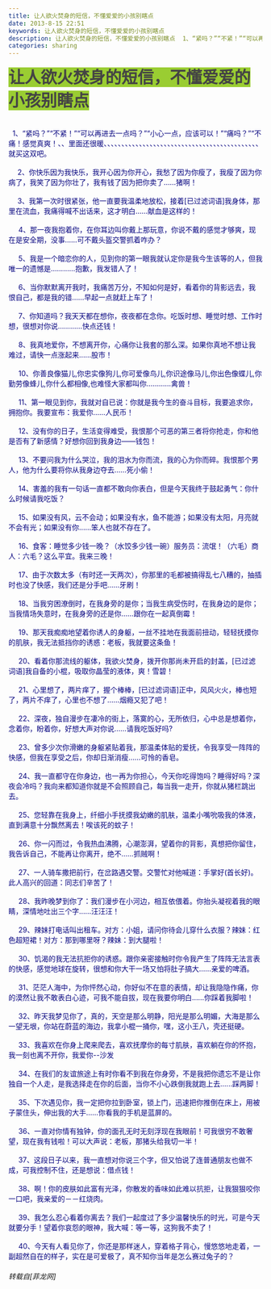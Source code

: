 ```yaml
---
title: 让人欲火焚身的短信，不懂爱爱的小孩别瞎点
date: 2013-8-15 22:51
keywords: 让人欲火焚身的短信，不懂爱爱的小孩别瞎点
description: 让人欲火焚身的短信，不懂爱爱的小孩别瞎点  1、“紧吗？”“不紧！”“可以再进去一点吗？”“小心一点，应该可以！”“痛吗？”“不痛！感觉真爽！、、里面还很暖、、、、、、、、、、、、、、、、、、、、、、、、、、、、、、、、、、、、、、、、、、、、就买这双吧。   　 2、你快乐因为我快乐，我开心因为你开心，我愁了因为你瘦了，我瘦了因为你病了，我笑了因为你壮了，我有钱了因为把你卖了……猪啊！　 3、我第一次时很紧张，他一直要我温柔地放松，接着[已过滤词语]我身体，那里在流血，我痛得喊不出话来，这才明白……献血是这样的！     4、那一夜我抱着你，在你耳边叫你戴上那玩意，你说不戴的感觉才够爽，现在是安全期，没事……可不戴头盔交警抓着咋办？     5、我是一个暗恋你的人，见到你的第一眼我就认定你是我今生该等的人，但我唯一的遗憾是…………抱歉，我发错人了！     6、当你默默离开我时，我痛苦万分，不知如何是好，看着你的背影远去，我恨自己，都是我的错……早起一点就赶上车了！     7、你知道吗？我天天都在想你，夜夜都在念你。吃饭时想、睡觉时想、工作时想，很想对你说…………快点还钱！      8、我真地爱你，不想离开你，心痛你让我套的那么深。如果你真地不想让我难过，请快一点涨起来……股市！     10、你善良像猫儿,你忠实像狗儿,你可爱像鸟儿,你识途像马儿,你出色像蝶儿,你勤劳像蜂儿,你什么都相像,也难怪大家都叫你…………禽兽！     11、第一眼见到你，我就对自已说：你就是我今生的奋斗目标，我要追求你，拥抱你。我要宣布：我爱你……人民币！     12、没有你的日子，生活变得难受，我恨那个可恶的第三者将你抢走，你和他是否有了新感情？好想你回到我身边——钱包！     13、不要问我为什么哭泣，我的泪水为你而流，我的心为你而碎。我恨那个男人，他为什么要将你从我身边夺去……死小偷！     14、害羞的我有一句话一直都不敢向你表白，但是今天我终于鼓起勇气：你什么时候请我吃饭？     15、如果没有风，云不会动；如果没有水，鱼不能游；如果没有太阳，月亮就不会有光；如果没有你……笨人也就不存在了。     16、食客：睡觉多少钱一晚？（水饺多少钱一碗）服务员：流氓！（六毛）商人：六毛？这么平宜。我来三晚！     17、由于次数太多（有时还一天两次），你那里的毛都被搞得乱七八糟的，抽插时也没了快感，我们还是分手吧……牙刷！     18、当我穷困潦倒时，在我身旁的是你；当我生病受伤时，在我身边的是你；当我情场失意时，在我身旁的还是你……跟你在一起真倒霉！     19、那天我痴痴地望着你诱人的身躯，一丝不挂地在我面前扭动，轻轻抚摸你的肌肤，我无法抵挡你的诱惑：老板，我就要这条鱼！     20、看着你那流线的躯体，我欲火焚身，拨开你那尚未开启的封盖，[已过滤词语]我自备的小棍，吸取你晶莹的液体，爽！雪碧！     21、心里想了，两片痒了，握个棒棒，[已过滤词语]正中，风风火火，棒也短了，两片不痒了，心里也不想了……烟瘾又犯了吧！     22、深夜，独自漫步在凄冷的街上，落寞的心，无所依归，心中总是想着你，念着你，盼着你，好想大声对你说……请我吃饭好吗?     23、曾多少次你滑嫩的身躯紧贴着我，那温柔体贴的爱抚，令我享受一阵阵的快感，但我在享受之后，你却日渐消瘦……可怜的香皂。     24、我一直都守在你身边，也一再为你担心，今天你吃得饱吗？睡得好吗？深夜会冷吗？我向来都知道你就是不会照顾自己，每当我一走开，你就从猪栏跳出去。      25、您轻靠在我身上，纤细小手抚摸我幼嫩的肌肤，温柔小嘴吮吸我的体液，直到满意十分飘然离去！唉该死的蚊子！      26、你一闪而过，令我热血沸腾，心潮澎湃，望着你的背影，真想把你留住，我告诉自己，不能再让你离开，绝不……抓贼啊！     27、一人骑车撒把前行，在岔路遇交警。交警忙对他喊道：手掌好(首长好)。此人高兴的回道：同志们辛苦了！      28、我昨晚梦到你了：我们漫步在小河边，相互依偎着。你抬头凝视着我的眼睛，深情地吐出三个字……汪汪汪！     29、辣妹打电话叫出租车。对方：小姐，请问你待会儿穿什么衣服？辣妹：红色超短裙！对方：那到哪里呀？辣妹：到大腿啦！     30、饥渴的我无法抗拒你的诱惑。跟你亲密接触时你令我产生了阵阵无法言表的快感，感觉地球在旋转，很想和你大干一场又怕将肚子搞大……亲爱的啤酒。     31、茫茫人海中，为你怦然心动，你好似不在意的表情，却让我隐隐作痛，你的漠然让我不敢表白心迹，可我不能自拔，现在我要你明白……你踩着我脚啦！     32、昨天我梦见你了，真的，天空是那么明静，阳光是那么明媚，大海是那么一望无垠，你站在蔚蓝的海边，我拿小棍一捅你，嘿，这小王八，壳还挺硬。     33、我喜欢在你身上爬来爬去，喜欢抚摩你的每寸肌肤，喜欢躺在你的怀抱，我一刻也离不开你，我爱你--沙发      34、在我们的友谊旅途上有时你看不到我在你身旁，不是我把你遗忘不是让你独自一个人走，是我选择走在你的后面，当你不小心跌倒我就跑上去......踩两脚！     35、下次遇见你，我一定把你拉到卧室，锁上门，迅速把你推倒在床上，用被子蒙住头，伸出我的大手……你看我的手机是蓝屏的。      36、一直对你情有独钟，你的面孔无时无刻浮现在我眼前！可我很穷不敢奢望，现在我有钱啦！可以大声说：老板，那猪头给我切一半！     37、这段日子以来，我一直想对你说三个字，但又怕说了连普通朋友也做不成，可我控制不住，还是想说：借点钱！      38、啊！你的皮肤如此富有光泽，你散发的香味如此难以抗拒，让我狠狠咬你一口吧，我亲爱的－－红烧肉。     39、我怎么忍心看着你离去？我们一起度过了多少温馨快乐的时光，可是今天就要分手！望着你哀怨的眼神，我大喊：等一等，这狗我不卖了！     40、今天有人看见你了，你还是那样迷人，穿着格子背心，慢悠悠地走着，一副超然自在的样子，实在是可爱极了，真不知你当年是怎么赛过兔子的？
categories: sharing
---
```

<td class="t_f" id="postmessage_35252">

<font style="color:rgb(68,68,68)"><font style="background-color:rgb(255,255,255)"><strong><font size="6"><font style="background-color:yellowgreen">让人欲火焚身的短信，不懂爱爱的小孩别瞎点</font></font></strong><br/>
<br/>
<br/>
</font></font><font color="#08068">  1、“紧吗？”“不紧！”“可以再进去一点吗？”“小心一点，应该可以！”“痛吗？”“不痛！感觉真爽！、、里面还很暖、、、、、、、、、、、、、、、、、、、、、、、、、、、、、、、、、、、、、、、、、、、、就买这双吧。   </font><br/>
<br/>
<font color="#08068">　 2、你快乐因为我快乐，我开心因为你开心，我愁了因为你瘦了，我瘦了因为你病了，我笑了因为你壮了，我有钱了因为把你卖了……猪啊！</font><br/>
<br/>
<font color="#08068">　 3、我第一次时很紧张，他一直要我温柔地放松，接着[已过滤词语]我身体，那里在流血，我痛得喊不出话来，这才明白……献血是这样的！</font><br/>
<br/>
<font color="#08068">     4、那一夜我抱着你，在你耳边叫你戴上那玩意，你说不戴的感觉才够爽，现在是安全期，没事……可不戴头盔交警抓着咋办？</font><br/>
<br/>
<font color="#08068">     5、我是一个暗恋你的人，见到你的第一眼我就认定你是我今生该等的人，但我唯一的遗憾是…………抱歉，我发错人了！</font><br/>
<br/>
<font color="#08068">     6、当你默默离开我时，我痛苦万分，不知如何是好，看着你的背影远去，我恨自己，都是我的错……早起一点就赶上车了！</font><br/>
<br/>
<font color="#08068">     7、你知道吗？我天天都在想你，夜夜都在念你。吃饭时想、睡觉时想、工作时想，很想对你说…………快点还钱！ </font><br/>
<br/>
<font color="#08068">     8、我真地爱你，不想离开你，心痛你让我套的那么深。如果你真地不想让我难过，请快一点涨起来……股市！</font><br/>
<br/>
<font color="#08068">     10、你善良像猫儿,你忠实像狗儿,你可爱像鸟儿,你识途像马儿,你出色像蝶儿,你勤劳像蜂儿,你什么都相像,也难怪大家都叫你…………禽兽！</font><br/>
<br/>
<font color="#08068">     11、第一眼见到你，我就对自已说：你就是我今生的奋斗目标，我要追求你，拥抱你。我要宣布：我爱你……人民币！</font><br/>
<br/>
<font color="#08068">     12、没有你的日子，生活变得难受，我恨那个可恶的第三者将你抢走，你和他是否有了新感情？好想你回到我身边——钱包！</font><br/>
<br/>
<font color="#08068">     13、不要问我为什么哭泣，我的泪水为你而流，我的心为你而碎。我恨那个男人，他为什么要将你从我身边夺去……死小偷！</font><br/>
<br/>
<font color="#08068">     14、害羞的我有一句话一直都不敢向你表白，但是今天我终于鼓起勇气：你什么时候请我吃饭？</font><br/>
<br/>
<font color="#08068">     15、如果没有风，云不会动；如果没有水，鱼不能游；如果没有太阳，月亮就不会有光；如果没有你……笨人也就不存在了。</font><br/>
<br/>
<font color="#08068">     16、食客：睡觉多少钱一晚？（水饺多少钱一碗）服务员：流氓！（六毛）商人：六毛？这么平宜。我来三晚！</font><br/>
<br/>
<font color="#08068">     17、由于次数太多（有时还一天两次），你那里的毛都被搞得乱七八糟的，抽插时也没了快感，我们还是分手吧……牙刷！</font><br/>
<br/>
<font color="#08068">     18、当我穷困潦倒时，在我身旁的是你；当我生病受伤时，在我身边的是你；当我情场失意时，在我身旁的还是你……跟你在一起真倒霉！</font><br/>
<br/>
<font color="#08068">     19、那天我痴痴地望着你诱人的身躯，一丝不挂地在我面前扭动，轻轻抚摸你的肌肤，我无法抵挡你的诱惑：老板，我就要这条鱼！</font><br/>
<br/>
<font color="#08068">     20、看着你那流线的躯体，我欲火焚身，拨开你那尚未开启的封盖，[已过滤词语]我自备的小棍，吸取你晶莹的液体，爽！雪碧！</font><br/>
<br/>
<font color="#08068">     21、心里想了，两片痒了，握个棒棒，[已过滤词语]正中，风风火火，棒也短了，两片不痒了，心里也不想了……烟瘾又犯了吧！</font><br/>
<br/>
<font color="#08068">     22、深夜，独自漫步在凄冷的街上，落寞的心，无所依归，心中总是想着你，念着你，盼着你，好想大声对你说……请我吃饭好吗?</font><br/>
<br/>
<font color="#08068">     23、曾多少次你滑嫩的身躯紧贴着我，那温柔体贴的爱抚，令我享受一阵阵的快感，但我在享受之后，你却日渐消瘦……可怜的香皂。</font><br/>
<br/>
<font color="#08068">     24、我一直都守在你身边，也一再为你担心，今天你吃得饱吗？睡得好吗？深夜会冷吗？我向来都知道你就是不会照顾自己，每当我一走开，你就从猪栏跳出去。 </font><br/>
<br/>
<font color="#08068">     25、您轻靠在我身上，纤细小手抚摸我幼嫩的肌肤，温柔小嘴吮吸我的体液，直到满意十分飘然离去！唉该死的蚊子！ </font><br/>
<br/>
<font color="#08068">     26、你一闪而过，令我热血沸腾，心潮澎湃，望着你的背影，真想把你留住，我告诉自己，不能再让你离开，绝不……抓贼啊！</font><br/>
<br/>
<font color="#08068">     27、一人骑车撒把前行，在岔路遇交警。交警忙对他喊道：手掌好(首长好)。此人高兴的回道：同志们辛苦了！ </font><br/>
<br/>
<font color="#08068">     28、我昨晚梦到你了：我们漫步在小河边，相互依偎着。你抬头凝视着我的眼睛，深情地吐出三个字……汪汪汪！</font><br/>
<br/>
<font color="#08068">     29、辣妹打电话叫出租车。对方：小姐，请问你待会儿穿什么衣服？辣妹：红色超短裙！对方：那到哪里呀？辣妹：到大腿啦！</font><br/>
<br/>
<font color="#08068">     30、饥渴的我无法抗拒你的诱惑。跟你亲密接触时你令我产生了阵阵无法言表的快感，感觉地球在旋转，很想和你大干一场又怕将肚子搞大……亲爱的啤酒。</font><br/>
<br/>
<font color="#08068">     31、茫茫人海中，为你怦然心动，你好似不在意的表情，却让我隐隐作痛，你的漠然让我不敢表白心迹，可我不能自拔，现在我要你明白……你踩着我脚啦！</font><br/>
<br/>
<font color="#08068">     32、昨天我梦见你了，真的，天空是那么明静，阳光是那么明媚，大海是那么一望无垠，你站在蔚蓝的海边，我拿小棍一捅你，嘿，这小王八，壳还挺硬。</font><br/>
<br/>
<font color="#08068">     33、我喜欢在你身上爬来爬去，喜欢抚摩你的每寸肌肤，喜欢躺在你的怀抱，我一刻也离不开你，我爱你--沙发 </font><br/>
<br/>
<font color="#08068">     34、在我们的友谊旅途上有时你看不到我在你身旁，不是我把你遗忘不是让你独自一个人走，是我选择走在你的后面，当你不小心跌倒我就跑上去......踩两脚！</font><br/>
<br/>
<font color="#08068">     35、下次遇见你，我一定把你拉到卧室，锁上门，迅速把你推倒在床上，用被子蒙住头，伸出我的大手……你看我的手机是蓝屏的。 </font><br/>
<br/>
<font color="#08068">     36、一直对你情有独钟，你的面孔无时无刻浮现在我眼前！可我很穷不敢奢望，现在我有钱啦！可以大声说：老板，那猪头给我切一半！</font><br/>
<br/>
<font color="#08068">     37、这段日子以来，我一直想对你说三个字，但又怕说了连普通朋友也做不成，可我控制不住，还是想说：借点钱！ </font><br/>
<br/>
<font color="#08068">     38、啊！你的皮肤如此富有光泽，你散发的香味如此难以抗拒，让我狠狠咬你一口吧，我亲爱的－－红烧肉。</font><br/>
<br/>
<font color="#08068">     39、我怎么忍心看着你离去？我们一起度过了多少温馨快乐的时光，可是今天就要分手！望着你哀怨的眼神，我大喊：等一等，这狗我不卖了！</font><br/>
<br/>
<font color="#08068">     40、今天有人看见你了，你还是那样迷人，穿着格子背心，慢悠悠地走着，一副超然自在的样子，实在是可爱极了，真不知你当年是怎么赛过兔子的？</font></td>
###### 转载自[菲龙网]
